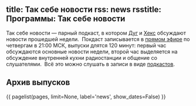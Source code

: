 title: Так себе новости
rss: news
rsstitle: Программы: Так себе новости
---
Так себе новости — парный подкаст, в котором [Дуг][] и [Хекс][] обсуждают
новости прошедшей недели.  Покдаст записывается в [прямом эфире][live] по
четвергам в 21:00 МСК, выпуски длятся 120 минут: первый час обсуждаются основные
новости недели, второй час выделяется на обсуждение внутренней кухни
радиостанции и общение со слушателями.  Всё это можно слушать в записи в виде
[подкастов][podcast].

[Дуг]: /dugwin.html
[Хекс]: /umonkey.html
[live]: /live.html
[podcast]: /podcast.html


## Архив выпусков

{{ pagelist(pages, limit=None, label='news', show_dates=False) }}
